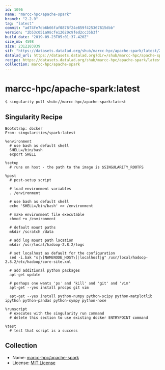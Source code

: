 ```yaml
---
id: 1096
name: "marcc-hpc/apache-spark"
branch: "2.2.0"
tag: "latest"
commit: "ad74fe7db6b66faf0878f24e859f425367815dbb"
version: "2b53c051a98cfe12620c9fed2cc35b3f"
build_date: "2019-09-23T05:01:37.420Z"
size_mb: 4598
size: 2312183839
sif: "https://datasets.datalad.org/shub/marcc-hpc/apache-spark/latest/2019-09-23-ad74fe7d-2b53c051/2b53c051a98cfe12620c9fed2cc35b3f.simg"
datalad_url: https://datasets.datalad.org?dir=/shub/marcc-hpc/apache-spark/latest/2019-09-23-ad74fe7d-2b53c051/
recipe: https://datasets.datalad.org/shub/marcc-hpc/apache-spark/latest/2019-09-23-ad74fe7d-2b53c051/Singularity
collection: marcc-hpc/apache-spark
---
```


# marcc-hpc/apache-spark:latest

```bash
$ singularity pull shub://marcc-hpc/apache-spark:latest
```

## Singularity Recipe

```singularity
Bootstrap: docker
From: singularities/spark:latest

%environment
  # use bash as default shell
  SHELL=/bin/bash
  export SHELL

%setup
  # runs on host - the path to the image is $SINGULARITY_ROOTFS

%post
  # post-setup script

  # load environment variables
  . /environment

  # use bash as default shell
  echo 'SHELL=/bin/bash' >> /environment

  # make environment file executable
  chmod +x /environment

  # default mount paths
  mkdir /scratch /data 
  
  # add log mount path location
  mkdir /usr/local/hadoop-2.8.2/logs

  # set localhost as default for the configuration
  sed -i.bak "s|\[NAMENODE_HOST\]|localhost|g" /usr/local/hadoop-2.8.2/etc/hadoop/core-site.xml
  
  # add additional python packages
  apt-get update
  
  # perhaps one wants 'ps' and 'kill' and 'git' and 'vim'
  apt-get --yes install procps git vim
  
  apt-get --yes install python-numpy python-scipy python-matplotlib ipython python-pandas python-sympy python-nose
  
%runscript
  # executes with the singularity run command
  # delete this section to use existing docker ENTRYPOINT command

%test
  # test that script is a success
```

## Collection

 - Name: [marcc-hpc/apache-spark](https://github.com/marcc-hpc/apache-spark)
 - License: [MIT License](https://api.github.com/licenses/mit)

